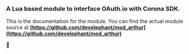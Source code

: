 ### A Lua based module to interface OAuth.io with Corona SDK.

This is the documentation for the module. You can find the actual module source at __[https://github.com/develephant/mod_arthur](https://github.com/develephant/mod_arthur)__

:elephant:
